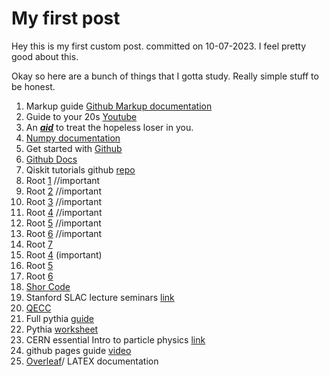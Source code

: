 # My first post

Hey this is my first custom post. committed on 10-07-2023. I feel pretty good about this.

Okay so here are a bunch of things that I gotta study. Really simple stuff to be honest. 

1. Markup guide [Github Markup documentation](https://docs.github.com/en/get-started/writing-on-github/getting-started-with-writing-and-formatting-on-github/basic-writing-and-formatting-syntax)
2. Guide to your 20s [Youtube](https://www.youtube.com/watch?v=kuEN1KbjjTE)
3. An [***aid***](https://www.youtube.com/watch?v=ObhXJ3Ivxtg&t=141s) to treat the hopeless loser in you.
4. [Numpy documentation](https://numpy.org/doc/stable/reference/routines.html)
5. Get started with [Github](https://docs.github.com/en/get-started)
6. [Github Docs](https://docs.github.com/en)
7. Qiskit tutorials github [repo](https://github.com/Qiskit/qiskit-tutorials)
8. Root [1](https://root.cern.ch/root/htmldoc/guides/users-guide/ROOTUsersGuide.html)  //important
9. Root [2](https://root.cern.ch/root/htmldoc/guides/primer/ROOTPrimer.html)  //important
10. Root [3](https://www-f9.ijs.si/~eva/rootForBeginners/)  //important
11. Root [4](http://web.mit.edu/root_v6.12/ROOT-Primer.pdf)  //important
12. Root [5](http://physics.bu.edu/neppsr/2007/TALKS-2007/ROOT_Tutorial_Bose.pdf)  //important
13. Root [6](https://root.cern/doc/master/basic_8C.html)  //important
14. Root [7](https://agnieszkamucha.github.io/ParticlePhysics/Files/Tutorial-ROOT.pdf)
15. Root [4](https://indico.lip.pt/event/239/sessions/72/attachments/429/519/Root_v2.pdf) (important)
16. Root [5](http://arpg-serv.ing2.uniroma1.it/twiki/pub/Main/TutorialRoot/SessionI.pdf)
17. Root [6](http://pprc.qmul.ac.uk/~bona/ulpg/unix-root/lecture5-6.pdf)
18. [Shor Code](https://www.slac.stanford.edu/slac/sass/talks/frederico_6-30-2010.pdf)
19. Stanford SLAC lecture seminars [link](https://www.slac.stanford.edu/slac/sass/archive.html)
20. [QECC](https://en.wikipedia.org/wiki/Quantum_error_correction)
21. Full pythia [guide](https://pythia.org/download/pdf/pythia8300.pdf)
22. Pythia [worksheet](https://pythia.org/download/pdf/worksheet8200.pdf)
23. CERN essential Intro to particle physics [link](https://indico.cern.ch/event/447008/contributions/1953687/attachments/1184942/1717323/ParticlePhysicsFOR_TEACHERS.pdf)
24. github pages guide [video](https://www.youtube.com/watch?v=qZsgPgGdOzQ)
25. [Overleaf](https://www.overleaf.com/learn)/ LATEX documentation
